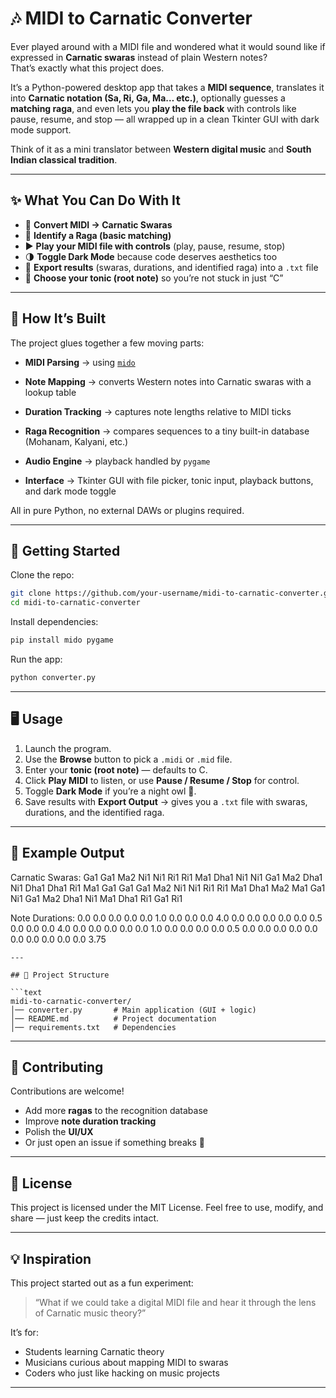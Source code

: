 # 🎶 MIDI to Carnatic Converter  

Ever played around with a MIDI file and wondered what it would sound like if expressed in **Carnatic swaras** instead of plain Western notes?  
That’s exactly what this project does.  

It’s a Python-powered desktop app that takes a **MIDI sequence**, translates it into **Carnatic notation (Sa, Ri, Ga, Ma… etc.)**, optionally guesses a **matching raga**, and even lets you **play the file back** with controls like pause, resume, and stop — all wrapped up in a clean Tkinter GUI with dark mode support.  

Think of it as a mini translator between **Western digital music** and **South Indian classical tradition**.  

---

## ✨ What You Can Do With It  
- 🔄 **Convert MIDI → Carnatic Swaras**  
- 🎼 **Identify a Raga (basic matching)**  
- ▶️ **Play your MIDI file with controls** (play, pause, resume, stop)  
- 🌗 **Toggle Dark Mode** because code deserves aesthetics too  
- 💾 **Export results** (swaras, durations, and identified raga) into a `.txt` file  
- 🎹 **Choose your tonic (root note)** so you’re not stuck in just “C”  

---

## 📂 How It’s Built  

The project glues together a few moving parts:  

- **MIDI Parsing** → using [`mido`](https://mido.readthedocs.io/)  

- **Note Mapping** → converts Western notes into Carnatic swaras with a lookup table 

- **Duration Tracking** → captures note lengths relative to MIDI ticks  

- **Raga Recognition** → compares sequences to a tiny built-in database (Mohanam, Kalyani, etc.) 

- **Audio Engine** → playback handled by `pygame`  

- **Interface** → Tkinter GUI with file picker, tonic input, playback buttons, and dark mode toggle  

All in pure Python, no external DAWs or plugins required.  

---

## 🚀 Getting Started  

Clone the repo:  
```bash
git clone https://github.com/your-username/midi-to-carnatic-converter.git
cd midi-to-carnatic-converter
````

Install dependencies:

```bash
pip install mido pygame
```

Run the app:

```bash
python converter.py
```

---

## 🖥️ Usage

1. Launch the program.
2. Use the **Browse** button to pick a `.midi` or `.mid` file.
3. Enter your **tonic (root note)** — defaults to C.
4. Click **Play MIDI** to listen, or use **Pause / Resume / Stop** for control.
5. Toggle **Dark Mode** if you’re a night owl 🌙.
6. Save results with **Export Output** → gives you a `.txt` file with swaras, durations, and the identified raga.

---

## 📝 Example Output

Carnatic Swaras:
Ga1 Ga1 Ma2 Ni1 Ni1 Ri1 Ri1 Ma1 Dha1 Ni1 Ni1 Ga1 Ma2 Dha1 Ni1 Dha1 Dha1 Ri1 Ma1 Ga1 Ga1 Ga1 Ma2 Ni1 Ni1 Ri1 Ri1 Ma1 Dha1 Ma2 Ma1 Ga1 Ni1 Ga1 Ma2 Dha1 Ni1 Ma1 Dha1 Ri1 Ga1 Ri1

Note Durations:
0.0 0.0 0.0 0.0 0.0 1.0 0.0 0.0 0.0 4.0 0.0 0.0 0.0 0.0 0.0 0.5 0.0 0.0 0.0 4.0 0.0 0.0 0.0 0.0 0.0 1.0 0.0 0.0 0.0 0.0 0.5 0.0 0.0 0.0 0.0 0.0 0.0 0.0 0.0 0.0 0.0 3.75

```
---

## 📂 Project Structure

```text
midi-to-carnatic-converter/
│── converter.py       # Main application (GUI + logic)
│── README.md          # Project documentation
│── requirements.txt   # Dependencies
```

---

## 🤝 Contributing

Contributions are welcome!

* Add more **ragas** to the recognition database
* Improve **note duration tracking**
* Polish the **UI/UX**
* Or just open an issue if something breaks 🎵

---

## 📜 License

This project is licensed under the MIT License.
Feel free to use, modify, and share — just keep the credits intact.

---

## 💡 Inspiration

This project started out as a fun experiment:

> “What if we could take a digital MIDI file and hear it through the lens of Carnatic music theory?”

It’s for:

* Students learning Carnatic theory
* Musicians curious about mapping MIDI to swaras
* Coders who just like hacking on music projects

---

```
